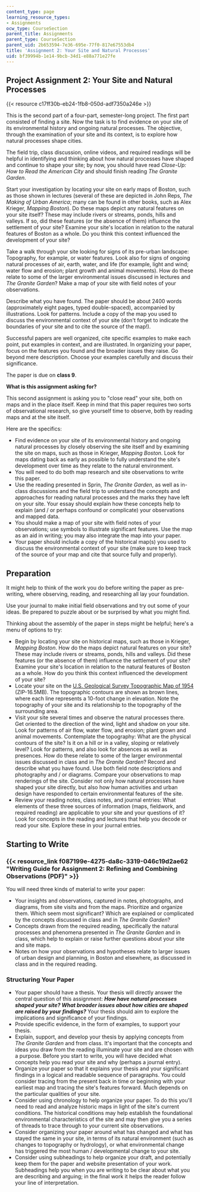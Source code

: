 ```yaml
---
content_type: page
learning_resource_types:
- Assignments
ocw_type: CourseSection
parent_title: Assignments
parent_type: CourseSection
parent_uid: 2b653594-7e36-695e-77f0-817e67553db4
title: 'Assignment 2: Your Site and Natural Processes'
uid: bf39994b-1e14-9bcb-34d1-e88a771e27fe
---
```


Project Assignment 2: Your Site and Natural Processes
-----------------------------------------------------

{{< resource c17ff30b-eb24-1fb8-050d-adf7350a246e >}}

This is the second part of a four-part, semester-long project. The first part consisted of finding a site. Now the task is to find evidence on your site of its environmental history and ongoing natural processes. The objective, through the examination of your site and its context, is to explore how natural processes shape cities.

The field trip, class discussion, online videos, and required readings will be helpful in identifying and thinking about how natural processes have shaped and continue to shape your site; by now, you should have read _Close-Up: How to Read the American City_ and should finish reading _The Granite Garden_.

Start your investigation by locating your site on early maps of Boston, such as those shown in lectures (several of these are depicted in John Reps, _The Making of Urban America_; many can be found in other books, such as Alex Krieger, _Mapping Boston_). Do these maps depict any natural features on your site itself? These may include rivers or streams, ponds, hills and valleys. If so, did these features (or the absence of them) influence the settlement of your site? Examine your site's location in relation to the natural features of Boston as a whole. Do you think this context influenced the development of your site?

Take a walk through your site looking for signs of its pre-urban landscape: Topography, for example, or water features. Look also for signs of ongoing natural processes of air, earth, water, and life (for example, light and wind; water flow and erosion; plant growth and animal movements). How do these relate to some of the larger environmental issues discussed in lectures and _The Granite Garden_? Make a map of your site with field notes of your observations.

Describe what you have found. The paper should be about 2400 words (approximately eight pages, typed double-spaced), accompanied by illustrations. Look for patterns. Include a copy of the map you used to discuss the environmental context of your site (don't forget to indicate the boundaries of your site and to cite the source of the map!).

Successful papers are well organized, cite specific examples to make each point, put examples in context, and are illustrated. In organizing your paper, focus on the features you found and the broader issues they raise. Go beyond mere description. Choose your examples carefully and discuss their significance.

The paper is due on **class 9**.

**What is this assignment asking for?**

This second assignment is asking you to "close read" your site, both on maps and in the place itself. Keep in mind that this paper requires two sorts of observational research, so give yourself time to observe, both by reading maps and at the site itself.

Here are the specifics:

*   Find evidence on your site of its environmental history and ongoing natural processes by closely observing the site itself and by examining the site on maps, such as those in Krieger, _Mapping Boston_. Look for maps dating back as early as possible to fully understand the site's development over time as they relate to the natural environment.
*   You will need to do both map research and site observations to write this paper.
*   Use the reading presented in Sprin, _The Granite Garden_, as well as in-class discussions and the field trip to understand the concepts and approaches for reading natural processes and the marks they have left on your site. Your essay should explain how these concepts help to explain (and / or perhaps confound or complicate) your observations and mapped data.
*   You should make a map of your site with field notes of your observations; use symbols to illustrate significant features. Use the map as an aid in writing; you may also integrate the map into your paper.
*   Your paper should include a copy of the historical map(s) you used to discuss the environmental context of your site (make sure to keep track of the source of your map and cite that source fully and properly).

Preparation
-----------

It might help to think of the work you do before writing the paper as pre-writing, where observing, reading, and researching all lay your foundation.

Use your journal to make initial field observations and try out some of your ideas. Be prepared to puzzle about or be surprised by what you might find.

Thinking about the assembly of the paper in steps might be helpful; here's a menu of options to try:

*   Begin by locating your site on historical maps, such as those in Krieger, _Mapping Boston_. How do the maps depict natural features on your site? These may include rivers or streams, ponds, hills and valleys. Did these features (or the absence of them) influence the settlement of your site? Examine your site's location in relation to the natural features of Boston as a whole. How do you think this context influenced the development of your site?
*   Locate your site on the [U.S. Geological Survey Topographic Map of 1954](http://ims.er.usgs.gov/gda_services/download?item_id=5632803) (ZIP-16.5MB). The topographic contours are shown as brown lines, where each line represents a 10-foot change in elevation. Note the topography of your site and its relationship to the topography of the surrounding area.
*   Visit your site several times and observe the natural processes there. Get oriented to the direction of the wind, light and shadow on your site. Look for patterns of air flow, water flow, and erosion; plant grown and animal movements. Contemplate the topography: What are the physical contours of the site? Is it on a hill or in a valley, sloping or relatively level? Look for patterns, and also look for absences as well as presences. How do these relate to some of the larger environmental issues discussed in class and in _The Granite Garden_? Record and describe what you have found. Use both field note descriptions and photography and / or diagrams. Compare your observations to map renderings of the site. Consider not only how natural processes have shaped your site directly, but also how human activities and urban design have responded to certain environmental features of the site.
*   Review your reading notes, class notes, and journal entries: What elements of these three sources of information (maps, fieldwork, and required reading) are applicable to your site and your questions of it? Look for concepts in the reading and lectures that help you decode or read your site. Explore these in your journal entries.

Starting to Write
-----------------

### {{< resource_link f087199e-4275-da8c-3319-046c19d2ae62 "Writing Guide for Assignment 2: Refining and Combining Observations (PDF)" >}}

You will need three kinds of material to write your paper:

*   Your insights and observations, captured in notes, photographs, and diagrams, from site visits and from the maps. Prioritize and organize them. Which seem most significant? Which are explained or complicated by the concepts discussed in class and in _The Granite Garden_?
*   Concepts drawn from the required reading, specifically the natural processes and phenomena presented in _The Granite Garden_ and in class, which help to explain or raise further questions about your site and site maps.
*   Notes on how your observations and hypotheses relate to larger issues of urban design and planning, in Boston and elsewhere, as discussed in class and in the required reading.

### Structuring Your Paper

*   Your paper should have a thesis. Your thesis will directly answer the central question of this assignment: **_How have natural processes shaped your site? What broader issues about how cities are shaped are raised by your findings?_** Your thesis should aim to explore the implications and significance of your findings.
*   Provide specific evidence, in the form of examples, to support your thesis.
*   Explain, support, and develop your thesis by applying concepts from _The Granite Garden_ and from class. It's important that the concepts and ideas you draw from the reading illuminate your site and are chosen with a purpose. Before you start to write, you will have decided what concepts help you read your site and why (perhaps a journal entry).
*   Organize your paper so that it explains your thesis and your significant findings in a logical and readable sequence of paragraphs. You could consider tracing from the present back in time or beginning with your earliest map and tracing the site's features forward. Much depends on the particular qualities of your site.
*   Consider using chronology to help organize your paper. To do this you'll need to read and analyze historic maps in light of the site's current conditions. The historical conditions may help establish the foundational environmental characteristics of the site and may then give you a series of threads to trace through to your current site observations.
*   Consider organizing your paper around what has changed and what has stayed the same in your site, in terms of its natural environment (such as changes to topography or hydrology), or what environmental change has triggered the most human / developmental change to your site.
*   Consider using subheadings to help organize your draft, and potentially keep them for the paper and website presentation of your work. Subheadings help you when you are writing to be clear about what you are describing and arguing; in the final work it helps the reader follow your line of interpretation.